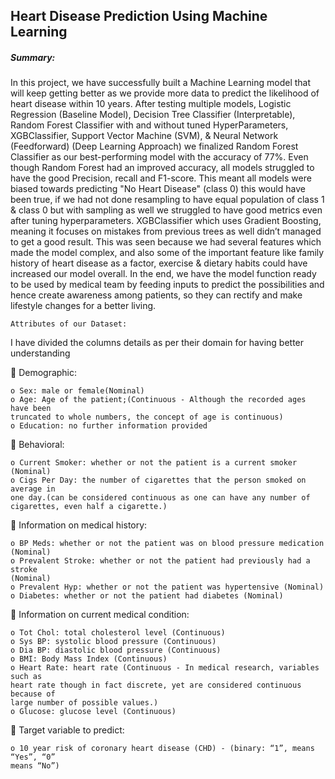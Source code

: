 ## Heart Disease Prediction Using Machine Learning 

##### Summary: 
In this project, we have successfully built a Machine Learning model that will keep getting better 
as we provide more data to predict the likelihood of heart disease within 10 years. 
After testing multiple models, Logistic Regression (Baseline Model), Decision Tree Classifier 
(Interpretable), Random Forest Classifier with and without tuned HyperParameters, XGBClassifier, 
Support Vector Machine (SVM), & Neural Network (Feedforward) (Deep Learning Approach) we 
finalized Random Forest Classifier as our best-performing model with the accuracy of 77%. 
Even though Random Forest had an improved accuracy, all models struggled to have the good 
Precision, recall and F1-score. This meant all models were biased towards predicting "No Heart 
Disease" (class 0) this would have been true, if we had not done resampling to have equal 
population of class 1 & class 0 but with sampling as well we struggled to have good metrics even 
after tuning hyperparameters. XGBClassifier which uses Gradient Boosting, meaning it focuses on 
mistakes from previous trees as well didn’t managed to get a good result. 
This was seen because we had several features which made the model complex, and also some of 
the important feature like family history of heart disease as a factor, exercise & dietary habits 
could have increased our model overall. 
In the end, we have the model function ready to be used by medical team by feeding inputs to 
predict the possibilities and hence create awareness among patients, so they can rectify and make 
lifestyle changes for a better living. 




``Attributes of our Dataset:``

I have divided the columns details as per their domain for having better understanding 

 Demographic: 
    
    o Sex: male or female(Nominal) 
    o Age: Age of the patient;(Continuous - Although the recorded ages have been 
    truncated to whole numbers, the concept of age is continuous) 
    o Education: no further information provided 
    

 Behavioral: 

    o Current Smoker: whether or not the patient is a current smoker (Nominal) 
    o Cigs Per Day: the number of cigarettes that the person smoked on average in 
    one day.(can be considered continuous as one can have any number of 
    cigarettes, even half a cigarette.) 

 Information on medical history: 

    o BP Meds: whether or not the patient was on blood pressure medication 
    (Nominal) 
    o Prevalent Stroke: whether or not the patient had previously had a stroke 
    (Nominal) 
    o Prevalent Hyp: whether or not the patient was hypertensive (Nominal) 
    o Diabetes: whether or not the patient had diabetes (Nominal) 

 Information on current medical condition: 
    
    o Tot Chol: total cholesterol level (Continuous) 
    o Sys BP: systolic blood pressure (Continuous) 
    o Dia BP: diastolic blood pressure (Continuous) 
    o BMI: Body Mass Index (Continuous) 
    o Heart Rate: heart rate (Continuous - In medical research, variables such as 
    heart rate though in fact discrete, yet are considered continuous because of 
    large number of possible values.)
    o Glucose: glucose level (Continuous)

 Target variable to predict:

    o 10 year risk of coronary heart disease (CHD) - (binary: “1”, means “Yes”, “0” 
    means “No”)
